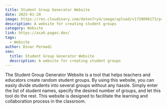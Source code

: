 ```yaml
---
title: Student Group Generator Website
date: 2025-01-20
image: https://res.cloudinary.com/daton7ry4/image/upload/v1739096173/project/acak_rrp2f7.png
description: A website for creating student groups
category: Website
link: https://acak.pages.dev/
tags:
  - Website
author: Dinar Permadi
seo:
  title: Student Group Generator Website
  description: A website for creating student groups
---
```


The Student Group Generator Website is a tool that helps teachers and educators create random student groups. By using this website, you can easily divide students into several groups without any hassle. Simply enter the list of student names, specify the desired number of groups, and let this tool do the rest. This website is designed to facilitate the learning and collaboration process in the classroom.
